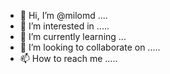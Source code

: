 - 👋 Hi, I’m @milomd ....
- 👀 I’m interested in .....
- 🌱 I’m currently learning ...
- 💞️ I’m looking to collaborate on .....
- 📫 How to reach me .....

<!---
milomd/milomd is a ✨ special ✨ repository because its `README.md` (this file) appears on your GitHub profile.
You can click the Preview link to take a look at your changes.
--->
